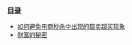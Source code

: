 ### [目录](https://github.com/chenqingspring/blog/issues)
* [如何避免电商秒杀中出现的超卖超买现象](https://github.com/chenqingspring/blog/issues/1)
* [财富的秘密](https://github.com/chenqingspring/blog/issues/2)
